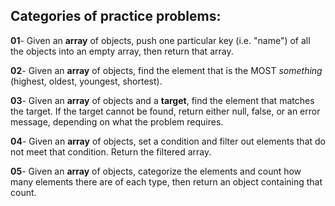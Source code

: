 
## Categories of practice problems:

**01**- Given an **array** of objects, push one particular key (i.e. "name") of all the objects into an empty array, then return that array.

**02**- Given an **array** of objects, find the element that is the MOST *something* (highest, oldest, youngest, shortest).

**03**- Given an **array** of objects and a **target**, find the element that matches the target. If the target cannot be found, return either null, false, or an error message, depending on what the problem requires.

**04**- Given an **array** of objects, set a condition and filter out elements that do not meet that condition. Return the filtered array.

**05**- Given an **array** of objects, categorize the elements and count how many elements there are of each type, then return an object containing that count.
 

